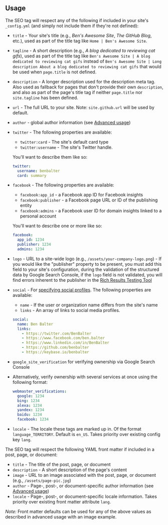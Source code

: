 ## Usage

The SEO tag will respect any of the following if included in your site's `_config.yml` (and simply not include them if
they're not defined):

* `title` - Your site's title (e.g., *Ben's Awesome Site*, *The GitHub Blog*, etc.), used as part of the title tag like
`Home | Ben's Awesome Site`.
* `tagline` - A short description (e.g., *A blog dedicated to reviewing cat gifs*), used as part of the title tag like
`Ben's Awesome Site | A blog dedicated to reviewing cat gifs` instead of `Ben's Awesome Site | Long description About a
blog dedicated to reviewing cat gifs` that would be used when `page.title` is not defined.
* `description` - A longer description used for the description meta tag. Also used as fallback for pages that don't
provide their own `description`, and also as part of the page's title tag if neither `page.title` nor `site.tagline`
has been defined.
* `url` - The full URL to your site. Note: `site.github.url` will be used by default.
* `author` - global author information (see [Advanced usage](advanced-usage.md#author-information))
* `twitter` - The following properties are available:
  * `twitter:card` - The site's default card type
  * `twitter:username` - The site's Twitter handle.

  You'll want to describe them like so:

  ```yml
  twitter:
    username: benbalter
    card: summary
  ```
* `facebook` - The following properties are available:
  * `facebook:app_id` - a Facebook app ID for Facebook insights
  * `facebook:publisher` - a Facebook page URL or ID of the publishing entity
  * `facebook:admins` - a Facebook user ID for domain insights linked to a personal account

  You'll want to describe one or more like so:

  ```yml
  facebook:
    app_id: 1234
    publisher: 1234
    admins: 1234
  ```
* `logo` - URL to a site-wide logo (e.g., `/assets/your-company-logo.png`) - If you would like the "publisher" property
to be present, you must add this field to your site's configuration, during the validation of the structured data by
Google Search Console, if the `logo` field is not validated, you will find errors inherent to the publisher in the
[Rich Results Testing Tool](https://search.google.com/test/rich-results)
* `social` - For [specifying social profiles](https://developers.google.com/search/docs/guides/enhance-site#add-your-sites-name-logo-and-social-links).
The following properties are available:
  * `name` - If the user or organization name differs from the site's name
  * `links` - An array of links to social media profiles.

  ```yml
  social:
    name: Ben Balter
    links:
      - https://twitter.com/BenBalter
      - https://www.facebook.com/ben.balter
      - https://www.linkedin.com/in/BenBalter
      - https://github.com/benbalter
      - https://keybase.io/benbalter
  ```
* `google_site_verification` for verifying ownership via Google Search Console
* Alternatively, verify ownership with several services at once using the following format:
  ```yml
  webmaster_verifications:
    google: 1234
    bing: 1234
    alexa: 1234
    yandex: 1234
    baidu: 1234
    facebook: 1234
  ```
* `locale` - The locale these tags are marked up in. Of the format `language_TERRITORY`. Default is `en_US`. Takes priority
over existing config key `lang`.

The SEO tag will respect the following YAML front matter if included in a post, page, or document:

* `title` - The title of the post, page, or document
* `description` - A short description of the page's content
* `image` - URL to an image associated with the post, page, or document (e.g., `/assets/page-pic.jpg`)
* `author` - Page-, post-, or document-specific author information (see [Advanced usage](advanced-usage.md#author-information))
* `locale` - Page-, post-, or document-specific locale information. Takes priority over existing front matter attribute `lang`.

*Note:* Front matter defaults can be used for any of the above values as described in advanced usage with an image example.

